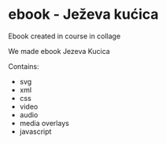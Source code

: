 # ebook - Ježeva kućica
Ebook created in course in collage

We made ebook Jezeva Kucica

Contains: 
- svg
- xml
- css
- video
- audio
- media overlays
- javascript
